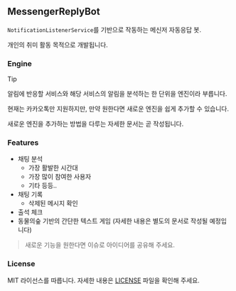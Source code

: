 ## MessengerReplyBot

`NotificationListenerService`를 기반으로 작동하는 메신저 자동응답 봇.

개인의 취미 활동 목적으로 개발됩니다.

### Engine

> [!TIP]
> 알림에 반응할 서비스와 해당 서비스의 알림을 분석하는 한 단위을 엔진이라 부릅니다.

현재는 카카오톡만 지원하지만, 만약 원한다면 새로운 엔진을 쉽게 추가할 수 있습니다.

새로운 엔진을 추가하는 방법을 다루는 자세한 문서는 곧 작성됩니다.

### Features

- 채팅 분석
  - 가장 활발한 시간대
  - 가장 많이 참여한 사용자
  - 기타 등등..
- 채팅 기록
  - 삭제된 메시지 확인
- 출석 체크
- 동물의숲 기반의 간단한 텍스트 게임 (자세한 내용은 별도의 문서로 작성될 예정입니다)

> 새로운 기능을 원한다면 이슈로 아이디어를 공유해 주세요.

### License

MIT 라이선스를 따릅니다. 자세한 내용은 [LICENSE](LICENSE) 파일을 확인해 주세요.
